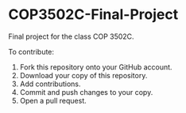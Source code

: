 # COP3502C-Final-Project
Final project for the class COP 3502C.

To contribute:
1. Fork this repository onto your GitHub account.
2. Download your copy of this repository.
3. Add contributions.
4. Commit and push changes to your copy.
5. Open a pull request.

